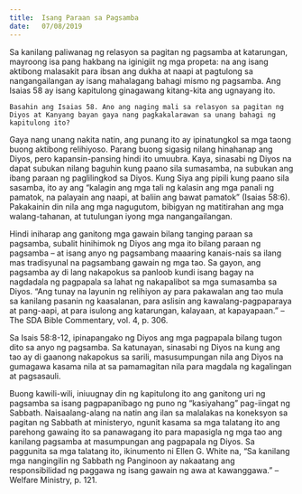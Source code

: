 ```yaml
---
title:  Isang Paraan sa Pagsamba
date:   07/08/2019
---
```


Sa kanilang paliwanag ng relasyon sa pagitan ng pagsamba at katarungan, mayroong isa pang hakbang na iginigiit ng mga propeta: na ang isang aktibong malasakit para ibsan ang dukha at naapi at pagtulong sa nangangailangan ay isang mahalagang bahagi mismo ng pagsamba. Ang Isaias 58 ay isang kapitulong ginagawang kitang-kita ang ugnayang ito.

`Basahin ang Isaias 58. Ano ang naging mali sa relasyon sa pagitan ng Diyos at Kanyang bayan gaya nang pagkakalarawan sa unang bahagi ng kapitulong ito?`

Gaya nang unang nakita natin, ang punang ito ay ipinatungkol sa mga taong buong aktibong relihiyoso. Parang buong sigasig nilang hinahanap ang Diyos, pero kapansin-pansing hindi ito umuubra. Kaya, sinasabi ng Diyos na dapat subukan nilang baguhin kung paano sila sumasamba, na subukan ang ibang paraan ng paglilingkod sa Diyos. Kung Siya ang pipili kung paano sila sasamba, ito ay ang “kalagin ang mga tali ng kalasin ang mga panali ng pamatok, na palayain ang naapi, at baliin ang bawat pamatok” (Isaias 58:6). Pakakainin din nila ang mga nagugutom, bibigyan ng matitirahan ang mga walang-tahanan, at tutulungan iyong mga nangangailangan.

Hindi iniharap ang ganitong mga gawain bilang tanging paraan sa pagsamba, subalit hinihimok ng Diyos ang mga ito bilang paraan ng pagsamba – at isang anyo ng pagsambang maaaring kanais-nais sa ilang mas tradisyunal na pagsambang gawain ng mga tao. Sa gayon, ang pagsamba ay di lang nakapokus sa panloob kundi isang bagay na nagdadala ng pagpapala sa lahat ng nakapalibot sa mga sumasamba sa Diyos. “Ang tunay na layunin ng relihiyon ay para pakawalan ang tao mula sa kanilang pasanin ng kaasalanan, para aslisin ang kawalang-pagpaparaya at pang-aapi, at para isulong ang katarungan, kalayaan, at kapayapaan.” – The SDA Bible Commentary, vol. 4, p. 306.

Sa Isais 58:8-12, ipinapangako ng Diyos ang mga pagpapala bilang tugon dito sa anyo ng pagsamba. Sa katunayan, sinasabi ng Diyos na kung ang tao ay di gaanong nakapokus sa sarili, masusumpungan nila ang Diyos na gumagawa kasama nila at sa pamamagitan nila para magdala ng kagalingan at pagsasauli.

Buong kawili-wili, iniuugnay din ng kapitulong ito ang ganitong uri ng pagsamba sa isang pagpapanibago ng puno ng “kasiyahang” pag-iingat ng Sabbath. Naisaalang-alang na natin ang ilan sa malalakas na koneksyon sa pagitan ng Sabbath at ministeryo, ngunit kasama sa mga talatang ito ang parehong gawaing ito sa panawagang ito para mapasigla ng mga tao ang kanilang pagsamba at masumpungan ang pagpapala ng Diyos. Sa paggunita sa mga talatang ito, ikinumento ni Ellen G. White na, “Sa kanilang mga nangingilin ng Sabbath ng Panginoon ay nakaatang ang responsibilidad ng paggawa ng isang gawain ng awa at kawanggawa.” – Welfare Ministry, p. 121.